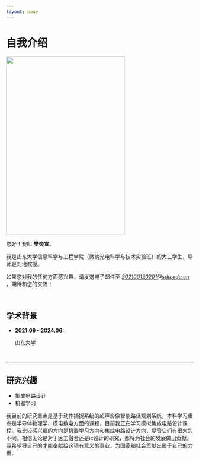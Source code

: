 ```yaml
---
layout: page
---
```


# 自我介绍

<img src="https://FanYixuan0216.github.io/fanyixuan.jpg" class="floatpic" width="320" height="480"><br>

您好！我叫 **樊奕宣**。

我是山东大学信息科学与工程学院（微纳光电科学与技术实验班）的大三学生，导师是刘治教授。

如果您对我的任何方面感兴趣，请发送电子邮件至 *202100120201@sdu.edu.cn* ，期待和您的交流！

<br>

## 学术背景


- **2021.09 - 2024.06:**

  山东大学

<br>

---

## 研究兴趣

- 集成电路设计
- 机器学习

我目前的研究重点是基于动作捕捉系统的超声影像智能路径规划系统，本科学习重点是半导体物理学、模电数电方面的课程，目前我正在学习模拟集成电路设计课程。我比较感兴趣的方向是机器学习方向和集成电路设计方向，尽管它们有很大的不同。相信无论是对于医工融合还是ic设计的研究，都将为社会的发展做出贡献。我希望将自己的才能奉献给这项有意义的事业，为国家和社会贡献出属于自己的力量。

<br>


